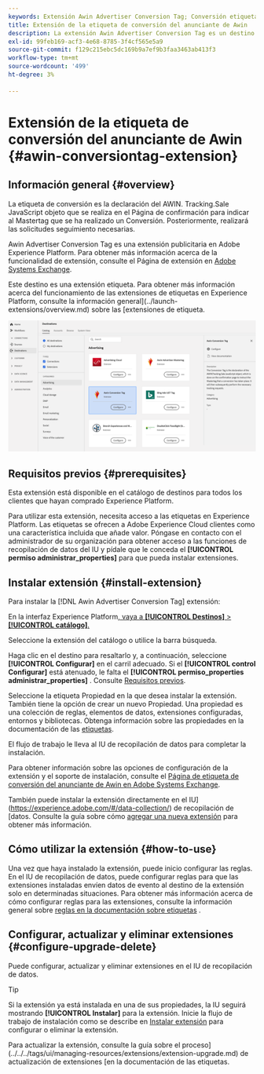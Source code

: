 ```yaml
---
keywords: Extensión Awin Advertiser Conversion Tag; Conversión etiqueta; Awin; awin; AWIN
title: Extensión de la etiqueta de conversión del anunciante de Awin
description: La extensión Awin Advertiser Conversion Tag es un destino publicitario en Adobe Experience Platform. Para obtener más información acerca del funcionalidad de extensión, consulte el Página de extensión en Adobe Systems Exchange.
exl-id: 99feb169-acf3-4e68-8785-3f4cf565e5a9
source-git-commit: f129c215ebc5dc169b9a7ef9b3faa3463ab413f3
workflow-type: tm+mt
source-wordcount: '499'
ht-degree: 3%

---
```


# Extensión de la etiqueta de conversión del anunciante de Awin {#awin-conversiontag-extension}

## Información general {#overview}

La etiqueta de conversión es la declaración del AWIN. Tracking.Sale JavaScript objeto que se realiza en el Página de confirmación para indicar al Mastertag que se ha realizado un Conversión. Posteriormente, realizará las solicitudes seguimiento necesarias.

Awin Advertiser Conversion Tag es una extensión publicitaria en Adobe Experience Platform. Para obtener más información acerca de la funcionalidad de extensión, consulte el Página de extensión en [Adobe Systems Exchange](https://exchange.adobe.com/experiencecloud.details.103240.awin-conversion-tag.html).

Este destino es una extensión etiqueta. Para obtener más información acerca del funcionamiento de las extensiones de etiquetas en Experience Platform, consulte la información general](../launch-extensions/overview.md) sobre las [extensiones de etiqueta.

![Extensión Awin Advertiser Conversiontag en el IU](../../assets/catalog/advertising/awin-conversion-tag/catalog.png)

## Requisitos previos {#prerequisites}

Esta extensión está disponible en el catálogo de destinos para todos los clientes que hayan comprado Experience Platform.

Para utilizar esta extensión, necesita acceso a las etiquetas en Experience Platform. Las etiquetas se ofrecen a Adobe Experience Cloud clientes como una característica incluida que añade valor. Póngase en contacto con el administrador de su organización para obtener acceso a las funciones de recopilación de datos del IU y pídale que le conceda el **[!UICONTROL permiso administrar_properties]** para que pueda instalar extensiones.

## Instalar extensión {#install-extension}

Para instalar la [!DNL Awin Advertiser Conversion Tag] extensión:

En la interfaz Experience Platform[, vaya a **[!UICONTROL Destinos]** > **[!UICONTROL catálogo]**.](https://platform.adobe.com/)

Seleccione la extensión del catálogo o utilice la barra búsqueda.

Haga clic en el destino para resaltarlo y, a continuación, seleccione **[!UICONTROL Configurar]** en el carril adecuado. Si el **[!UICONTROL control Configurar]** está atenuado, le falta el **[!UICONTROL permiso_properties administrar_properties]** . Consulte [Requisitos previos](#prerequisites).

Seleccione la etiqueta Propiedad en la que desea instalar la extensión. También tiene la opción de crear un nuevo Propiedad. Una propiedad es una colección de reglas, elementos de datos, extensiones configuradas, entornos y bibliotecas. Obtenga información sobre las propiedades en la documentación de las [etiquetas](../../../tags/ui/administration/companies-and-properties.md).

El flujo de trabajo le lleva al IU de recopilación de datos para completar la instalación.

Para obtener información sobre las opciones de configuración de la extensión y el soporte de instalación, consulte el [Página de etiqueta de conversión del anunciante de Awin en Adobe Systems Exchange](https://exchange.adobe.com/experiencecloud.details.103240.awin-conversion-tag.html).

También puede instalar la extensión directamente en el IU](https://experience.adobe.com/#/data-collection/) de recopilación de [datos. Consulte la guía sobre cómo [agregar una nueva extensión](../../../tags/ui/managing-resources/extensions/overview.md#add-a-new-extension) para obtener más información.


## Cómo utilizar la extensión {#how-to-use}

Una vez que haya instalado la extensión, puede inicio configurar las reglas. En el IU de recopilación de datos, puede configurar reglas para que las extensiones instaladas envíen datos de evento al destino de la extensión solo en determinadas situaciones. Para obtener más información acerca de cómo configurar reglas para las extensiones, consulte la información general sobre [reglas en la documentación sobre etiquetas](../../../tags/ui/managing-resources/rules.md) .

## Configurar, actualizar y eliminar extensiones {#configure-upgrade-delete}

Puede configurar, actualizar y eliminar extensiones en el IU de recopilación de datos.

>[!TIP]
>
>Si la extensión ya está instalada en una de sus propiedades, la IU seguirá mostrando **[!UICONTROL Instalar]** para la extensión. Inicie la flujo de trabajo de instalación como se describe en [Instalar extensión](#install-extension) para configurar o eliminar la extensión.

Para actualizar la extensión, consulte la guía sobre el proceso](../../../tags/ui/managing-resources/extensions/extension-upgrade.md) de actualización de extensiones [en la documentación de las etiquetas.
